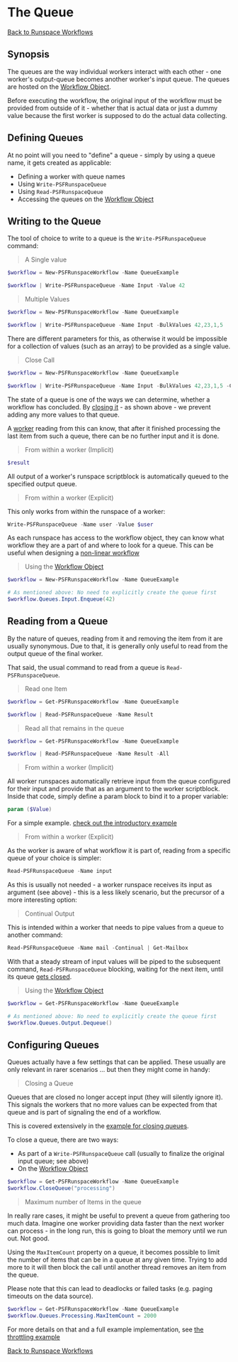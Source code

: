 ﻿# The Queue

[Back to Runspace Workflows](../runspace-workflows.html)

## Synopsis

The queues are the way individual workers interact with each other - one worker's output-queue becomes another worker's input queue.
The queues are hosted on the [Workflow Object](workflow.html).

Before executing the workflow, the original input of the workflow must be provided from outside of it - whether that is actual data or just a dummy value because the first worker is supposed to do the actual data collecting.

## Defining Queues

At no point will you need to "define" a queue - simply by using a queue name, it gets created as applicable:

+ Defining a worker with queue names
+ Using `Write-PSFRunspaceQueue`
+ Using `Read-PSFRunspaceQueue`
+ Accessing the queues on the [Workflow Object](workflow.html)

## Writing to the Queue

The tool of choice to write to a queue is the `Write-PSFRunspaceQueue` command:

> A Single value

```powershell
$workflow = New-PSFRunspaceWorkflow -Name QueueExample

$workflow | Write-PSFRunspaceQueue -Name Input -Value 42
```

> Multiple Values

```powershell
$workflow = New-PSFRunspaceWorkflow -Name QueueExample

$workflow | Write-PSFRunspaceQueue -Name Input -BulkValues 42,23,1,5
```

There are different parameters for this, as otherwise it would be impossible for a collection of values (such as an array) to be provided as a single value.

> Close Call

```powershell
$workflow = New-PSFRunspaceWorkflow -Name QueueExample

$workflow | Write-PSFRunspaceQueue -Name Input -BulkValues 42,23,1,5 -Close
```

The state of a queue is one of the ways we can determine, whether a workflow has concluded.
By [closing it](examples-auto-close.html) - as shown above - we prevent adding any more values to that queue.

A [worker](worker.html) reading from this can know, that after it finished processing the last item from such a queue, there can be no further input and it is done.

> From within a worker (Implicit)

```powershell
$result
```

All output of a worker's runspace scriptblock is automatically queued to the specified output queue.

> From within a worker (Explicit)

This only works from within the runspace of a worker:

```powershell
Write-PSFRunspaceQueue -Name user -Value $user
```

As each runspace has access to the workflow object, they can know what workflow they are a part of and where to look for a queue.
This can be useful when designing a [non-linear workflow](examples-multi-pronged-flows.html)

> Using the [Workflow Object](workflow.html)

```powershell
$workflow = New-PSFRunspaceWorkflow -Name QueueExample

# As mentioned above: No need to explicitly create the queue first
$workflow.Queues.Input.Enqueue(42)
```

## Reading from a Queue

By the nature of queues, reading from it and removing the item from it are usually synonymous.
Due to that, it is generally only useful to read from the output queue of the final worker.

That said, the usual command to read from a queue is `Read-PSFRunspaceQueue`.

> Read one Item

```powershell
$workflow = Get-PSFRunspaceWorkflow -Name QueueExample

$workflow | Read-PSFRunspaceQueue -Name Result
```

> Read all that remains in the queue

```powershell
$workflow = Get-PSFRunspaceWorkflow -Name QueueExample

$workflow | Read-PSFRunspaceQueue -Name Result -All
```

> From within a worker (Implicit)

All worker runspaces automatically retrieve input from the queue configured for their input and provide that as an argument to the worker scriptblock.
Inside that code, simply define a param block to bind it to a proper variable:

```powershell
param ($Value)
```

For a simple example. [check out the introductory example](examples-simple.html)

> From within a worker (Explicit)

As the worker is aware of what workflow it is part of, reading from a specific queue of your choice is simpler:

```powershell
Read-PSFRunspaceQueue -Name input
```

As this is usually not needed - a worker runspace receives its input as argument (see above) - this is a less likely scenario, but the precursor of a more interesting option:

> Continual Output

This is intended within a worker that needs to pipe values from a queue to another command:

```powershell
Read-PSFRunspaceQueue -Name mail -Continual | Get-Mailbox
```

With that a steady stream of input values will be piped to the subsequent command, `Read-PSFRunspaceQueue` blocking, waiting for the next item, until its queue [gets closed](examples-auto-close.html).

> Using the [Workflow Object](workflow.html)

```powershell
$workflow = Get-PSFRunspaceWorkflow -Name QueueExample

# As mentioned above: No need to explicitly create the queue first
$workflow.Queues.Output.Dequeue()
```

## Configuring Queues

Queues actually have a few settings that can be applied.
These usually are only relevant in rarer scenarios ... but then they might come in handy:

> Closing a Queue

Queues that are closed no longer accept input (they will silently ignore it).
This signals the workers that no more values can be expected from that queue and is part of signaling the end of a workflow.

This is covered extensively in the [example for closing queues](examples-auto-close.html).

To close a queue, there are two ways:

+ As part of a `Write-PSFRunspaceQueue` call (usually to finalize the original input queue; see above)
+ On the [Workflow Object](workflow.html)

```powershell
$workflow = Get-PSFRunspaceWorkflow -Name QueueExample
$workflow.CloseQueue("processing")
```

> Maximum number of Items in the queue

In really rare cases, it might be useful to prevent a queue from gathering too much data.
Imagine one worker providing data faster than the next worker can process - in the long run, this is going to bloat the memory until we run out.
Not good.

Using the `MaxItemCount` property on a queue, it becomes possible to limit the number of items that can be in a queue at any given time.
Trying to add more to it will then block the call until another thread removes an item from the queue.

Please note that this can lead to deadlocks or failed tasks (e.g. paging timeouts on the data source).

```powershell
$workflow = Get-PSFRunspaceWorkflow -Name QueueExample
$workflow.Queues.Processing.MaxItemCount = 2000
```

For more details on that and a full example implementation, see [the throttling example](examples-throttling.html)

[Back to Runspace Workflows](../runspace-workflows.html)